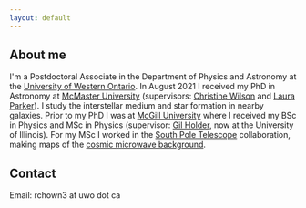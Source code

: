 ```yaml
---
layout: default
---
```


## About me

I'm a Postdoctoral Associate in the Department of Physics and Astronomy at the [University of Western Ontario](https://www.uwo.ca).
In August 2021 I received my PhD in Astronomy at [McMaster University](https://www.mcmaster.ca) (supervisors: [Christine Wilson](https://www.physics.mcmaster.ca/~wilson/) and [Laura Parker](https://www.lcpastro.com)). I study the interstellar medium and star formation in nearby galaxies. Prior to my PhD I was at [McGill University](https://www.mcgill.ca) where I received my BSc in Physics and MSc in Physics (supervisor: [Gil Holder](https://physics.illinois.edu/people/directory/profile/gholder), now at the University of Illinois). For my MSc I worked in the [South Pole Telescope](https://pole.uchicago.edu/public/) collaboration, making maps of the [cosmic microwave background](https://en.wikipedia.org/wiki/Cosmic_microwave_background).

## Contact

Email: rchown3 at uwo dot ca
